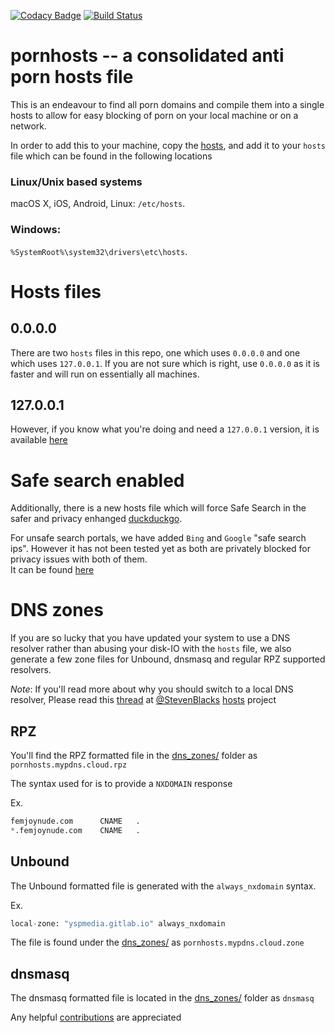 [![Codacy Badge](https://api.codacy.com/project/badge/Grade/84b46b76e27740bb9eb3770dc6b004a2)](https://app.codacy.com/gh/Import-External-Sources/pornhosts?utm_source=github.com&utm_medium=referral&utm_content=Import-External-Sources/pornhosts&utm_campaign=Badge_Grade_Dashboard)
[![Build Status](https://travis-ci.com/Import-External-Sources/pornhosts.svg?branch=master)](https://travis-ci.com/Import-External-Sources/pornhosts)

# pornhosts -- a consolidated anti porn hosts file

This is an endeavour to find all porn domains and compile them into a single 
hosts to allow for easy blocking of porn on your local machine or on a network.

In order to add this to your machine, copy the  [hosts](0.0.0.0/hosts), and add 
it to your `hosts` file which can be found in the following locations

### Linux/Unix based systems
macOS X, iOS, Android, Linux: `/etc/hosts`.

### Windows: 
`%SystemRoot%\system32\drivers\etc\hosts`.

# Hosts files
## 0.0.0.0
There are two `hosts` files in this repo, one which uses `0.0.0.0` and 
one which uses `127.0.0.1`. If you are not sure which is right, use 
`0.0.0.0` as it is faster and will run on essentially all machines.

## 127.0.0.1
However, if you know what you're doing and need a `127.0.0.1` version, it 
is available [here](127.0.0.1/hosts)

# Safe search enabled
Additionally, there is a new hosts file which will force Safe Search in the 
safer and privacy enhanged [duckduckgo](https://safe.duckduckgo.com).

For unsafe search portals, we have added `Bing` and `Google` "safe search ips". 
However it has not been tested yet as both are privately blocked for privacy
issues with both of them.   
It can be found [here](SafeSearch/hosts)

# DNS zones
If you are so lucky that you have updated your system to use a DNS resolver
rather than abusing your disk-IO with the `hosts` file, we also generate a few
zone files for Unbound, dnsmasq and regular RPZ supported resolvers.

*Note*: If you'll read more about why you should switch to a local DNS resolver,
Please read this [thread](https://github.com/StevenBlack/hosts/issues/1057) at 
[@StevenBlacks](https://github.com/StevenBlack)
[hosts](https://github.com/StevenBlack/hosts) project

## RPZ
You'll find the RPZ formatted file in the [dns_zones/](dns_zones/) folder as 
`pornhosts.mypdns.cloud.rpz`

The syntax used for is to provide a `NXDOMAIN` response

Ex.

```python
femjoynude.com		CNAME	.
*.femjoynude.com	CNAME	.
```

## Unbound
The Unbound formatted file is generated with the `always_nxdomain` syntax.

Ex.

```python
local-zone: "yspmedia.gitlab.io" always_nxdomain
```

The file is found under the [dns_zones/](dns_zones/) as 
`pornhosts.mypdns.cloud.zone`

## dnsmasq
The dnsmasq formatted file is located in the [dns_zones/](dns_zones/) folder as
 `dnsmasq`

Any helpful [contributions](CONTRIBUTING.md) are appreciated
